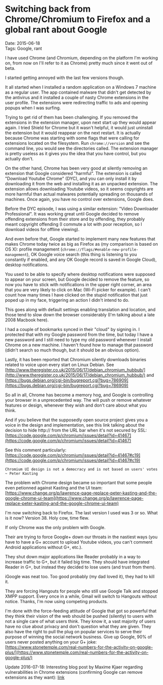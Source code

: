 
# Switching back from Chrome/Chromium to Firefox and a global rant about Google 
Date: 2015-06-18  
Tags: Google, rant 

I have used Chrome (and Chromium, depending on the platform I'm working on, from now on I'll refer to it as Chrome) pretty much since it went out of beta.

I started getting annoyed with the last few versions though.

It all started when I installed a random application on a Windows 7 machine as a regular user. The app contained malware that didn't get detected by the antivirus and it installed a couple of nasty Chrome extensions in the user profile. The extensions were redirecting traffic to ads and opening popups when I was surfing.

Trying to get rid of them has been challenging. If you removed the extensions in the extension manager, upon next start up they would appear again. I tried Shield for Chrome but it wasn't helpful, it would just uninstall the extension but it would reappear on the next restart. It is actually because Chrome was starting with some flags that were calling for extensions located on the filesystem. Run `chrome://version` and see the command line, you would see the directories called. The extension manager is pretty useless as it gives you the idea that you have control, but you actually don't.

On the other hand, Chrome has been very good at silently removing an extension that Google considered "harmful". The extension is called "Download Youtube Chrome" (DYC), and you can only install it by downloading it from the web and installing it as an unpacked extension. The extension allows downloading Youtube videos, so it seems copyrights are more harmful than actual malwares potentially spreading on thousands of machines. Once again, you have no control over extensions, Google does.

Before the DYC episode, I was using a similar extension: "Video Downloader Professional". It was working great until Google decided to remove offending extensions from their store and by offending, they probably meant copyright offending (I commute a lot with poor reception, so I download videos for offline viewing).

And even before that, Google started to implement many new features that makes Chrome today twice as big as Firefox as (my comparison is based on OS X): profile management (`chrome://flags/#enable-new-profile-management`), OK Google voice search (this thing is listening to you constantly if enabled, and any OK Google record is saved in Google Cloud), desktop notifications.

You used to be able to specify where desktop notifications were supposed to appear on your screen, but Google decided to remove the feature, so now you have to stick with notifications in the upper right corner, an area that you are very likely to click on Mac (Wi-Fi picker for example). I can't count how many times I have clicked on the stupid notification that just poped up in my face, triggering an action I didn't intend to do.

This goes along with default settings enabling translation and location, and those tend to slow down the browser considerably (I'm talking about a late 2008 Macbook here).

I had a couple of bookmarks synced in their "cloud" by signing in. I protected that with my Google password from the time, but today I have a new password and I still need to type my old password whenever I install Chrome on a new machine. I haven't found how to manage that password (didn't search so much though, but it should be an obvious option).

Lastly, it has been reported that Chromium silently downloads binaries related to voice upon every start on Linux Debian. See [http://www.theregister.co.uk/2015/06/17/debian_chromium_hubbub/](http://www.theregister.co.uk/2015/06/17/debian_chromium_hubbub/) and [https://bugs.debian.org/cgi-bin/bugreport.cgi?bug=786909](https://bugs.debian.org/cgi-bin/bugreport.cgi?bug=786909)

So all in all, Chrome has become a memory hog, and Google is controlling your browser in a unprecedented way. The will push or remove whatever features or design, whenever they wish and don't care about what you think. 

And if you believe that the supposedly open source project gives you a voice in the design and implementation, see this link talking about the decision to hide http:// from the URL bar when it's not secured by SSL: [https://code.google.com/p/chromium/issues/detail?id=41467](https://code.google.com/p/chromium/issues/detail?id=41467)

See this comment particularly: [https://code.google.com/p/chromium/issues/detail?id=41467#c19](https://code.google.com/p/chromium/issues/detail?id=41467#c19)

	Chromium UI design is not a democracy and is not based on users' votes ~ Peter Kasting
	
The problem with Chrome design became so important that some people even petionned against Kasting and the UI team: [https://www.change.org/p/lawrence-page-replace-peter-kasting-and-the-google-chrome-ui-team](https://www.change.org/p/lawrence-page-replace-peter-kasting-and-the-google-chrome-ui-team)

I'm now switching back to Firefox. The last  version I used was 3 or so. What is it now? Version 38. Holy cow, time flew.

If only Chrome was the only problem with Google.

Their are trying to force Google+ down our throats in the nastiest ways (you have to have a G+ account to upload Youtube videos, you can't comment Android applications without G+, etc.).

They shut down major applications like Reader probably in a way to increase traffic to G+, but it failed big time. They should have integrated Reader in G+, but instead they decided to lose users (and trust from them).

iGoogle was neat too. Too good probably (my dad loved it), they had to kill it.

They are forcing Hangouts for people who still use Google Talk and stopped XMPP support. Every once in a while, Gmail will switch to Hangouts without notice. Thanks, I'm now using competing products.

I'm done with the force-feeding attitude of Google that got so powerful that they think their vision of the web should be pushed (silently) to users with not a single care of what users think. They know it, a vast majority of users have no clue about privacy and don't question what they are given. They also have the right to pull the plug on popular services to serve their purpose of winning the social network business. Give up Google, 90% of users never posted anything on your G+ joke: [https://www.stonetemple.com/real-numbers-for-the-activity-on-google-plus/](https://www.stonetemple.com/real-numbers-for-the-activity-on-google-plus/)

Update 2016-07-18: Interesting blog post by Maxime Kjaer regarding vulnerabilities in Chrome extensions (confirming Google can remove extensions as they want): [link](https://kjaer.io/extension-malware/)
